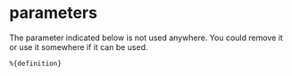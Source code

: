 # parameters 

[comment]: # (This error is raised when a parameter is unused)
[comment]: # (Some parameters, like `_ as x` cannot be used)
[comment]: # (requires 1 param:)
[comment]: # (- definition: code extract with unused value)

The parameter indicated below is not used anywhere.
You could remove it or use it somewhere if it can be used.

```
%{definition}
```

